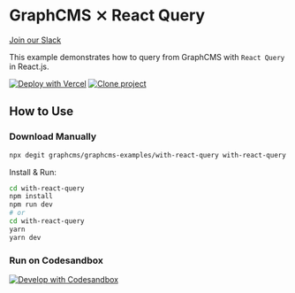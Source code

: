 # GraphCMS ⨯ React Query

[Join our Slack](https://slack.graphcms.com)

This example demonstrates how to query from GraphCMS with `React Query` in React.js.

[![Deploy with Vercel](https://vercel.com/button)](https://vercel.com/import/project?template=https://github.com/GraphCMS/graphcms-examples/tree/master/with-react-query) [![Clone project](https://graphcms.com/button)](https://app.graphcms.com/clone/0ff23f7a41ce4da69a366ab299cc24d8)

## How to Use

### Download Manually

```bash
npx degit graphcms/graphcms-examples/with-react-query with-react-query
```

Install & Run:

```bash
cd with-react-query
npm install
npm run dev
# or
cd with-react-query
yarn
yarn dev
```

### Run on Codesandbox

[![Develop with Codesandbox](https://codesandbox.io/static/img/play-codesandbox.svg)](https://codesandbox.io/s/github/GraphCMS/graphcms-examples/tree/master/with-react-query)

